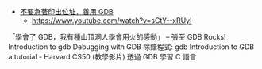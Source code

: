 

* [不要急著印出位址，善用 GDB](https://hackmd.io/@sysprog/c-standards?type=view#%E4%B8%8D%E8%A6%81%E6%80%A5%E8%91%97%E5%8D%B0%E5%87%BA%E4%BD%8D%E5%9D%80%EF%BC%8C%E5%96%84%E7%94%A8-GDB)
    * https://www.youtube.com/watch?v=sCtY--xRUyI

「學會了 GDB，我有種山頂洞人學會用火的感動」 – 張至
GDB Rocks!
Introduction to gdb
Debugging with GDB
除錯程式: gdb
Introduction to GDB a tutorial - Harvard CS50 (教學影片)
透過 GDB 學習 C 語言